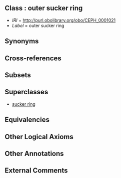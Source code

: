
## Class : outer sucker ring

 * *IRI* = http://purl.obolibrary.org/obo/CEPH_0001021
 * *Label* = outer sucker ring

## Synonyms


## Cross-references


## Subsets


## Superclasses

 * [sucker ring](../../CEPH/36/CEPH_0000136.md)

## Equivalencies


## Other Logical Axioms


## Other Annotations


## External Comments

